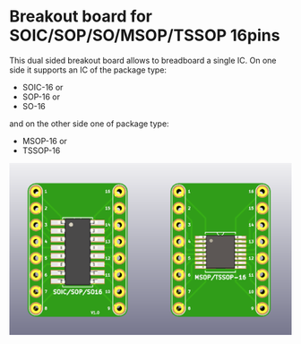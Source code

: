 # Breakout board for SOIC/SOP/SO/MSOP/TSSOP 16pins

This dual sided breakout board allows to breadboard a
single IC. On one side it supports an IC of the package 
type:

* SOIC-16 or
* SOP-16 or
* SO-16

and on the other side one of package type:

* MSOP-16 or
* TSSOP-16

![PCB Render](render.png)
